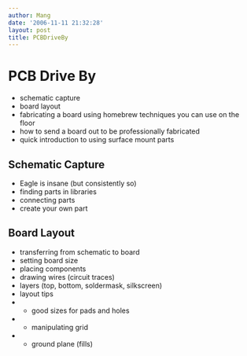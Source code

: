 ```yaml
---
author: Mang
date: '2006-11-11 21:32:28'
layout: post
title: PCBDriveBy
---
```


# PCB Drive By

* schematic capture
* board layout
* fabricating a board using homebrew techniques you can use on the floor
* how to send a board out to be professionally fabricated
* quick introduction to using surface mount parts

## Schematic Capture

* Eagle is insane (but consistently so)
* finding parts in libraries
* connecting parts
* create your own part

## Board Layout

* transferring from schematic to board
* setting board size
* placing components
* drawing wires (circuit traces)
* layers (top, bottom, soldermask, silkscreen)
* layout tips
* * good sizes for pads and holes
* * manipulating grid
* * ground plane (fills)

